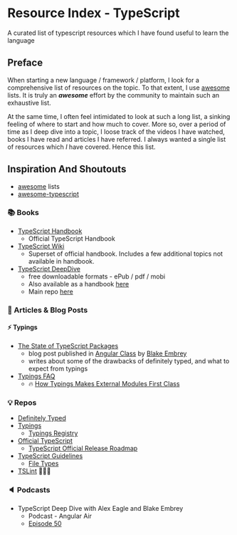 # Resource Index - TypeScript

A curated list of typescript resources which I have found useful to learn the language

## Preface

When starting a new language / framework / platform, I look for a comprehensive list of resources on the topic. To that extent, I use [awesome](https://github.com/sindresorhus/awesome) lists. It is truly an **_awesome_** effort by the community to maintain such an exhaustive list. 

At the same time, I often feel intimidated to look at such a long list, a sinking feeling of where to start and how much to cover. More so, over a period of time as I deep dive into a topic, I loose track of the videos I have watched, books I have read and articles I have referred. I always wanted a single list of resources which _I_ have covered. Hence this list.

## Inspiration And Shoutouts

* [awesome](https://github.com/sindresorhus/awesome) lists
* [awesome-typescript](https://github.com/dzharii/awesome-typescript)
 
### :books: Books

* [TypeScript Handbook](http://www.typescriptlang.org/Handbook)
  * Official TypeScript Handbook
* [TypeScript Wiki](https://github.com/Microsoft/TypeScript/wiki) 
  * Superset of official handbook. Includes a few additional topics not available in handbook.
* [TypeScript DeepDive](https://www.gitbook.com/book/basarat/typescript/details)
  * free downloadable formats - ePub / pdf / mobi  
  * Also available as a handbook [here](https://basarat.gitbooks.io/typescript/content/index.html)  
  * Main repo [here](https://github.com/basarat/typescript-book/)

### :memo: Articles & Blog Posts

#### :zap: Typings

* [The State of TypeScript Packages](https://angularclass.com/the-state-of-typescript-packages/)
  * blog post published in [Angular Class](https://github.com/AngularClass) by [Blake Embrey](https://github.com/blakeembrey)
  * writes about some of the drawbacks of definitely typed, and what to expect from typings
* [Typings FAQ](https://github.com/typings/typings/blob/master/docs/faq.md)
  * :fire: [How Typings Makes External Modules First Class](https://github.com/typings/typings/blob/master/docs/external-modules.md)

### :bulb: Repos

* [Definitely Typed](https://github.com/DefinitelyTyped/DefinitelyTyped)
* [Typings](https://github.com/typings/typings)
  * [Typings Registry](https://github.com/typings/registry)
* [Official TypeScript](https://github.com/Microsoft/TypeScript)
  * [TypeScript Official Release Roadmap](https://github.com/Microsoft/TypeScript/wiki/Roadmap)
* [TypeScript Guidelines](https://github.com/unional/typescript-guidelines)
  * [File Types](https://github.com/unional/typescript-guidelines/blob/master/pages/files-and-projects/file-types.md)
* [TSLint](https://palantir.github.io/tslint/) :rose::rose::bouquet:

### :speaker: Podcasts

* TypeScript Deep Dive with Alex Eagle and Blake Embrey
  * Podcast - Angular Air
  * [Episode 50](https://youtu.be/5NuHRcvgu3g)
